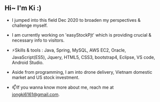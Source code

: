 ## Hi~ I'm Ki :)

- I jumped into this field Dec 2020 to broaden my perspectives & challenge myself.
- I am currently working on 'easyStockPjt' which is providing crucial & necessary info to visitors.
- ⚡Skills & tools : Java, Spring, MySQL, AWS EC2, Oracle, JavaScript(ES5), Jquery, HTML5, CSS3, bootstrap4, Eclipse, VS code, Android Studio.

- Aside from programming, I am into drone delivery, Vietnam domestic market and US stock investment.  
- 📫If you wanna know more about me, reach me at jongki6161@gmail.com.

